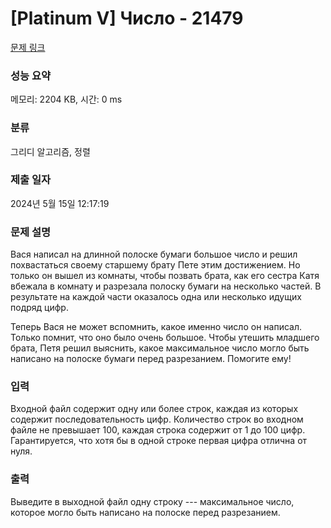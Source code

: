 # [Platinum V] Число - 21479 

[문제 링크](https://www.acmicpc.net/problem/21479) 

### 성능 요약

메모리: 2204 KB, 시간: 0 ms

### 분류

그리디 알고리즘, 정렬

### 제출 일자

2024년 5월 15일 12:17:19

### 문제 설명

<p>Вася написал на длинной полоске бумаги большое число и решил похвастаться своему старшему брату Пете этим достижением. Но только он вышел из комнаты, чтобы позвать брата, как его сестра Катя вбежала в комнату и разрезала полоску бумаги на несколько частей. В результате на каждой части оказалось одна или несколько идущих подряд цифр.</p>

<p>Теперь Вася не может вспомнить, какое именно число он написал. Только помнит, что оно было очень большое. Чтобы утешить младшего брата, Петя решил выяснить, какое максимальное число могло быть написано на полоске бумаги перед разрезанием. Помогите ему!</p>

### 입력 

 <p>Входной файл содержит одну или более строк, каждая из которых содержит последовательность цифр. Количество строк во входном файле не превышает 100, каждая строка содержит от 1 до 100 цифр. Гарантируется, что хотя бы в одной строке первая цифра отлична от нуля.</p>

### 출력 

 <p>Выведите в выходной файл одну строку --- максимальное число, которое могло быть написано на полоске перед разрезанием.</p>

